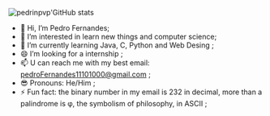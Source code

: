 ![pedrinpvp'GitHub stats](https://github-readme-stats.vercel.app/api?username=PedroFernandes2000&show_icons=true&theme=radical)

- 👋 Hi, I’m Pedro Fernandes;
- 👀 I’m interested in learn new things and computer science;
- 🌱 I’m currently learning Java, C, Python and Web Desing ; 
- 😄 I’m looking for a internship ;
- 📫 U can reach me with my best email: pedroFernandes11101000@gmail.com ;
- 😎 Pronouns: He/Him ;
- ⚡ Fun fact: the binary number in my email is 232 in decimal, more than a palindrome is φ, the symbolism of philosophy, in ASCII ;

<!---
PedroFS666/PedroFS666 is a ✨ special ✨ repository because its `README.md` (this file) appears on your GitHub profile.
You can click the Preview link to take a look at your changes.
--->
